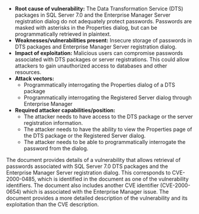 - **Root cause of vulnerability:** The Data Transformation Service (DTS) packages in SQL Server 7.0 and the Enterprise Manager Server registration dialog do not adequately protect passwords. Passwords are masked with asterisks in the Properties dialog, but can be programmatically retrieved in plaintext.
- **Weaknesses/vulnerabilities present:** Insecure storage of passwords in DTS packages and Enterprise Manager Server registration dialog.
- **Impact of exploitation:** Malicious users can compromise passwords associated with DTS packages or server registrations. This could allow attackers to gain unauthorized access to databases and other resources.
- **Attack vectors:**
    - Programmatically interrogating the Properties dialog of a DTS package
    - Programmatically interrogating the Registered Server dialog through Enterprise Manager
- **Required attacker capabilities/position:**
    - The attacker needs to have access to the DTS package or the server registration information.
    - The attacker needs to have the ability to view the Properties page of the DTS package or the Registered Server dialog.
    - The attacker needs to be able to programmatically interrogate the password from the dialog.

The document provides details of a vulnerability that allows retrieval of passwords associated with SQL Server 7.0 DTS packages and the Enterprise Manager Server registration dialog. This corresponds to CVE-2000-0485, which is identified in the document as one of the vulnerability identifiers. The document also includes another CVE identifier (CVE-2000-0654) which is associated with the Enterprise Manager issue. The document provides a more detailed description of the vulnerability and its exploitation than the CVE description.
